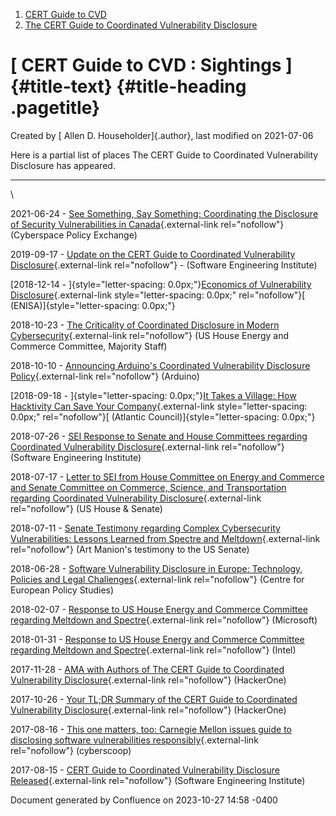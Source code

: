 



1.  [CERT Guide to CVD](index.html)
2.  [The CERT Guide to Coordinated Vulnerability
    Disclosure](The-CERT-Guide-to-Coordinated-Vulnerability-Disclosure_47677443.html)


# [ CERT Guide to CVD : Sightings ]{#title-text} {#title-heading .pagetitle}




Created by [ Allen D. Householder]{.author}, last modified on 2021-07-06



Here is a partial list of places The CERT Guide to Coordinated
Vulnerability Disclosure has appeared.

------------------------------------------------------------------------

\

2021-06-24 - [See Something, Say Something: Coordinating the Disclosure
of Security Vulnerabilities in
Canada](https://www.cybersecurepolicy.ca/vulnerability-disclosure){.external-link
rel="nofollow"} (Cyberspace Policy Exchange)

2019-09-17 - [Update on the CERT Guide to Coordinated Vulnerability
Disclosure](https://insights.sei.cmu.edu/cert/2019/09/update-on-the-cert-guide-to-coordinated-vulnerability-disclosure.html){.external-link
rel="nofollow"} - (Software Engineering Institute)

[2018-12-14 - ]{style="letter-spacing: 0.0px;"}[Economics of
Vulnerability
Disclosure](https://www.enisa.europa.eu/publications/economics-of-vulnerability-disclosure){.external-link
style="letter-spacing: 0.0px;" rel="nofollow"}[
(ENISA)]{style="letter-spacing: 0.0px;"}

2018-10-23 - [The Criticality of Coordinated Disclosure in Modern
Cybersecurity](https://republicans-energycommerce.house.gov/wp-content/uploads/2018/10/10-23-18-CoDis-White-Paper.pdf){.external-link
rel="nofollow"} (US House Energy and Commerce Committee, Majority Staff)

2018-10-10 - [Announcing Arduino's Coordinated Vulnerability Disclosure
Policy](https://blog.arduino.cc/2018/10/10/announcing-arduino-coordinated-vulnerability-disclosure-policy/){.external-link
rel="nofollow"} (Arduino)

[2018-09-18 - ]{style="letter-spacing: 0.0px;"}[It Takes a Village: How
Hacktivity Can Save Your
Company](https://publications.atlanticcouncil.org/hacktivity/){.external-link
style="letter-spacing: 0.0px;" rel="nofollow"}[ (Atlantic
Council)]{style="letter-spacing: 0.0px;"}

2018-07-26 - [SEI Response to Senate and House Committees regarding
Coordinated Vulnerability
Disclosure](https://republicans-energycommerce.house.gov/wp-content/uploads/2018/08/CERT-Response-MultiParty-CVD-Congressional-Letter.pdf){.external-link
rel="nofollow"} (Software Engineering Institute)

2018-07-17 - [Letter to SEI from House Committee on Energy and Commerce
and Senate Committee on Commerce, Science, and Transportation regarding
Coordinated Vulnerability
Disclosure](https://republicans-energycommerce.house.gov/wp-content/uploads/2018/07/071718-SEI-Spectre-Meltdown.pdf){.external-link
rel="nofollow"} (US House & Senate)

2018-07-11 - [Senate Testimony regarding Complex Cybersecurity
Vulnerabilities: Lessons Learned from Spectre and
Meltdown](https://www.commerce.senate.gov/public/index.cfm/hearings?Id=77835497-EC96-41E8-B311-5AF789F38422&Statement_id=518CD2D5-87E5-4A64-B619-7E09C85174AF){.external-link
rel="nofollow"} (Art Manion\'s testimony to the US Senate)

2018-06-28 - [Software Vulnerability Disclosure in Europe: Technology,
Policies and Legal
Challenges](https://www.ceps.eu/ceps-publications/software-vulnerability-disclosure-europe-technology-policies-and-legal-challenges/){.external-link
rel="nofollow"} (Centre for European Policy Studies)

2018-02-07 - [Response to US House Energy and Commerce Committee
regarding Meltdown and
Spectre](https://web.archive.org/web/20180924112647/https://energycommerce.house.gov/wp-content/uploads/2018/02/MSFT-Spectre-Response-to-EC-Committee-.pdf){.external-link
rel="nofollow"} (Microsoft)

2018-01-31 - [Response to US House Energy and Commerce Committee
regarding Meltdown and
Spectre](https://web.archive.org/web/20180924112525/https://energycommerce.house.gov/wp-content/uploads/2018/02/Intel-Corp-response-HEC-FINAL.pdf){.external-link
rel="nofollow"} (Intel)

2017-11-28 - [AMA with Authors of The CERT Guide to Coordinated
Vulnerability Disclosure](https://youtu.be/oshHrujqPjc){.external-link
rel="nofollow"} (HackerOne)

2017-10-26 - [Your TL;DR Summary of the CERT Guide to Coordinated
Vulnerability
Disclosure](https://www.hackerone.com/blog/Your-TLDR-Summary-of-The-CERT-Guide-to-Coordinated-Vulnerability-Disclosure){.external-link
rel="nofollow"} (HackerOne)

2017-08-16 - [This one matters, too: Carnegie Mellon issues guide to
disclosing software vulnerabilities
responsibly](https://www.cyberscoop.com/carnegie-mellon-sei-cert-vulnerability-disclosure/){.external-link
rel="nofollow"} (cyberscoop)

2017-08-15 - [CERT Guide to Coordinated Vulnerability Disclosure
Released](https://www.sei.cmu.edu/news-events/news/article.cfm?assetid=503398){.external-link
rel="nofollow"} (Software Engineering Institute)






Document generated by Confluence on 2023-10-27 14:58 -0400






